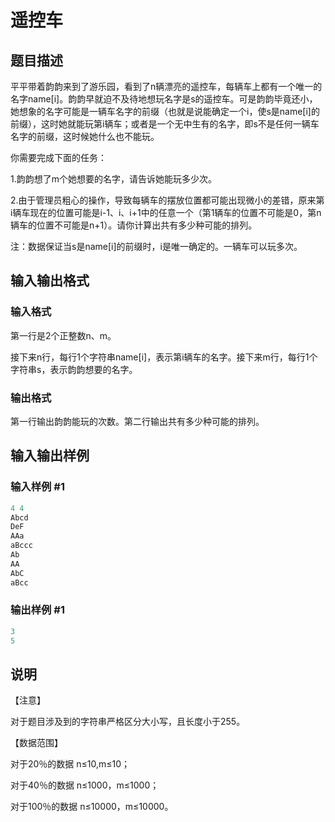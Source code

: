 # 遥控车

## 题目描述

平平带着韵韵来到了游乐园，看到了n辆漂亮的遥控车，每辆车上都有一个唯一的名字name[i]。韵韵早就迫不及待地想玩名字是s的遥控车。可是韵韵毕竟还小，她想象的名字可能是一辆车名字的前缀（也就是说能确定一个i，使s是name[i]的前缀），这时她就能玩第i辆车；或者是一个无中生有的名字，即s不是任何一辆车名字的前缀，这时候她什么也不能玩。

你需要完成下面的任务：

1.韵韵想了m个她想要的名字，请告诉她能玩多少次。

2.由于管理员粗心的操作，导致每辆车的摆放位置都可能出现微小的差错，原来第i辆车现在的位置可能是i-1、i、i+1中的任意一个（第1辆车的位置不可能是0，第n辆车的位置不可能是n+1）。请你计算出共有多少种可能的排列。

注：数据保证当s是name[i]的前缀时，i是唯一确定的。一辆车可以玩多次。

## 输入输出格式

### 输入格式

第一行是2个正整数n、m。

接下来n行，每行1个字符串name[i]，表示第i辆车的名字。接下来m行，每行1个字符串s，表示韵韵想要的名字。

### 输出格式

第一行输出韵韵能玩的次数。第二行输出共有多少种可能的排列。

## 输入输出样例

### 输入样例 #1

```cpp
4 4
Abcd
DeF
AAa
aBccc
Ab
AA
AbC
aBcc
```


### 输出样例 #1

```cpp
3
5

```
## 说明

【注意】

对于题目涉及到的字符串严格区分大小写，且长度小于255。

【数据范围】

对于20％的数据 n≤10,m≤10；

对于40％的数据 n≤1000，m≤1000；

对于100％的数据 n≤10000，m≤10000。

